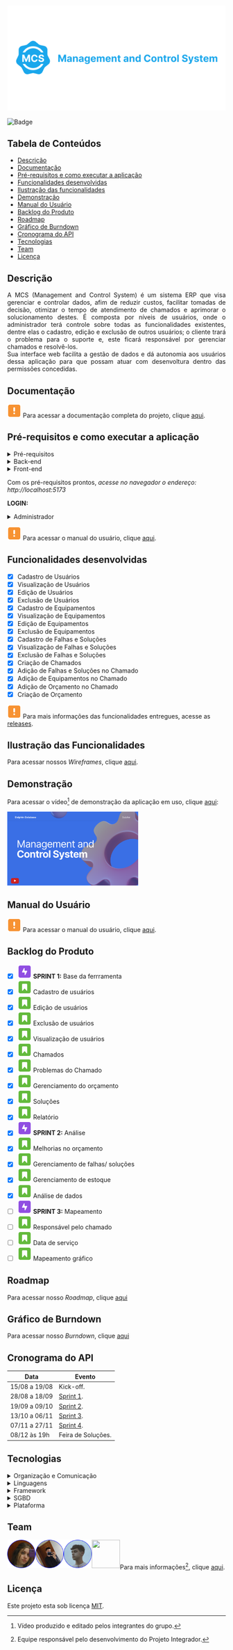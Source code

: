 <p align="center">
  <img src="Imagens/LogotipoMCS.png"/>
</p>

![Badge](https://img.shields.io/badge/STATUS-EM_ANDAMENTO-yellow?style=flat-square&logo=)


## Tabela de Conteúdos

 * [Descrição](#descrição)
 * [Documentação](#documentação)
 * [Pré-requisitos e como executar a aplicação](#pré-requisitos-e-como-executar-a-aplicação)
 * [Funcionalidades desenvolvidas](#funcionalidades-desenvolvidas)
 * [Ilustração das funcionalidades](#ilustração-das-funcionalidades)
 * [Demonstração](#demonstração)
 * [Manual do Usuário](#manual-do-usuário)
 * [Backlog do Produto](#backlog-do-produto)  
 * [Roadmap](#roadmap)
 * [Gráfico de Burndown](#gráfico-de-burndown)
 * [Cronograma do API](#cronograma-do-api)
 * [Tecnologias](#tecnologias)
 * [Team](#team)
 * [Licença](#licença)

## Descrição

<p align="justify">
A MCS (Management and Control System) é um sistema ERP que visa gerenciar e controlar dados, afim de reduzir custos, facilitar tomadas de decisão, otimizar o tempo de atendimento de chamados e aprimorar o solucionamento destes. 
É composta por níveis de usuários, onde o administrador terá controle sobre todas as funcionalidades existentes, dentre elas o cadastro, edição e exclusão de outros usuários; o cliente trará o problema para o suporte e, este ficará responsável por gerenciar chamados e resolvê-los.
<br/>
Sua interface web facilita a gestão de dados e dá autonomia aos usuários dessa aplicação para que possam atuar com desenvoltura dentro das permissões concedidas.

## Documentação

![ALERTA](Imagens/Alerta.svg) Para acessar a documentação completa do projeto, clique [aqui](Documentação/SPRINT1/Documentacao_MCS.pdf).

## Pré-requisitos e como executar a aplicação

<details><summary>Pré-requisitos</summary>
 
* Instalação [Java](https://docs.oracle.com/en/java/javase/11/install/installation-jdk-microsoft-windows-platforms.html#GUID-E3C75F92-D3B2-421D-A9BE-933C15F7CD1B)
* IDE - sugestão [Eclipse](https://www.eclipse.org/downloads/) 

</details>

<details><summary>Back-end</summary>

```bash 
# via PowerShell
$ git clone https://github.com/DolphinDatabase/MCS/tree/main

cd backend
mvn clean install
mvn spring-boot:run
cd ..
```
</details>

<details><summary>Front-end</summary>
  
```bash
# via PowerShell

cd frontend
yarn install
yarn dev
```

</details>

Com os pré-requisitos prontos,
*acesse no navegador o endereço:
http://localhost:5173*

**LOGIN:**

<details><summary>Administrador</summary>

*E-mail:* adm@email.com
 
*Senha:* 123456

</details>

![ALERTA](Imagens/Alerta.svg) 
Para acessar o manual do usuário, clique [aqui](Manual/MCS_ManualdoUsuário.pdf).

## Funcionalidades desenvolvidas

- [X] Cadastro de Usuários
- [X] Visualização de Usuários
- [X] Edição de Usuários
- [X] Exclusão de Usuários
- [X] Cadastro de Equipamentos
- [X] Visualização de Equipamentos
- [X] Edição de Equipamentos
- [X] Exclusão de Equipamentos
- [X] Cadastro de Falhas e Soluções
- [X] Visualização de Falhas e Soluções
- [X] Exclusão de Falhas e Soluções
- [X] Criação de Chamados
- [X] Adição de Falhas e Soluções no Chamado
- [X] Adição de Equipamentos no Chamado
- [X] Adição de Orçamento no Chamado
- [X] Criação de Orçamento

![ALERTA](Imagens/Alerta.svg) Para mais informações das funcionalidades entregues, acesse as [releases](https://github.com/DolphinDatabase/MCS/releases/tag/Sprint1).

## Ilustração das Funcionalidades

Para acessar nossos *Wireframes*, clique [aqui](https://www.figma.com/file/MM0pLqbdpFde9cqt9upsWx/MCS-Dolphin?node-id=0%3A1).

## Demonstração

Para acessar o vídeo[^1] de demonstração da aplicação em uso, clique [aqui](https://youtu.be/omSyXxA3AYI):

[<img src="Imagens/MCS_Youtube.png" width="60%" height="60%">](https://youtu.be/omSyXxA3AYI "MCS vídeo Demonstração")

## Manual do Usuário

![ALERTA](Imagens/Alerta.svg) Para acessar o manual do usuário, clique [aqui](Manual/MCS_ManualdoUsuário.pdf).

## Backlog do Produto

- [X] ![EPIC](Imagens/Epic.svg) **SPRINT 1:**  Base da ferrramenta
- [X] ![STORY](Imagens/Story.svg) Cadastro de usuários
- [X] ![STORY](Imagens/Story.svg) Edição de usuários
- [X] ![STORY](Imagens/Story.svg) Exclusão de usuários
- [X] ![STORY](Imagens/Story.svg) Visualização de usuários
- [X] ![STORY](Imagens/Story.svg) Chamados
- [X] ![STORY](Imagens/Story.svg) Problemas do Chamado
- [X] ![STORY](Imagens/Story.svg) Gerenciamento do orçamento
- [X] ![STORY](Imagens/Story.svg) Soluções
- [X] ![STORY](Imagens/Story.svg) Relatório
- [X] ![EPIC](Imagens/Epic.svg) **SPRINT 2:**  Análise
- [X] ![STORY](Imagens/Story.svg) Melhorias no orçamento
- [X] ![STORY](Imagens/Story.svg) Gerenciamento de falhas/ soluções
- [X] ![STORY](Imagens/Story.svg) Gerenciamento de estoque
- [X] ![STORY](Imagens/Story.svg) Análise de dados
- [ ] ![EPIC](Imagens/Epic.svg) **SPRINT 3:**  Mapeamento
- [ ] ![STORY](Imagens/Story.svg) Responsável pelo chamado
- [ ] ![STORY](Imagens/Story.svg) Data de serviço
- [ ] ![STORY](Imagens/Story.svg) Mapeamento gráfico

## Roadmap

Para acessar nosso *Roadmap*, clique [aqui](https://dolphin-database.atlassian.net/jira/software/projects/MCS/boards/4/roadmap?shared=&atlOrigin=eyJpIjoiZmEyMzdjZDQyYmVjNDY4MDkzNTU4MjMxNmMxMzQyYTUiLCJwIjoiaiJ9)

## Gráfico de Burndown

Para acessar nosso *Burndown*, clique [aqui](https://dolphin-database.atlassian.net/jira/software/projects/MCS/boards/4/reports/burndown)

## Cronograma do API
 
| Data | Evento |
| -------| --------- |
| 15/08 a 19/08 | Kick-off. |
| 28/08 a 18/09 | [Sprint 1](Sprints/SPRINT1.md). |
| 19/09 a 09/10 | [Sprint 2](Sprints/SPRINT2.md). |
| 13/10 a 06/11 | [Sprint 3](#). |
| 07/11 a 27/11 | [Sprint 4](#). |
| 08/12 às 19h | Feira de Soluções. |

## Tecnologias

<details><summary>Organização e Comunicação</summary>
  
<a href="https://dolphin-database.atlassian.net/jira/software/projects/MCS/boards/4/backlog" target="_blank">![Jira](https://img.shields.io/badge/Jira-blue?style=flat-square&logo=jira) </a>
<a href="https://slack.com/intl/pt-br/" target="_blank"><img src="https://img.shields.io/badge/-Slack-E01563?style=flat-square&logo=Slack&logoColor=white"/></a>
<a href="https://www.notion.so/pt-br" target="_blank"><img src="https://img.shields.io/badge/-Notion-000000?style=flat-square&logo=Notion&logoColor=white"/></a><br/>
<a href="https://www.figma.com" target="_blank">![Figma](https://img.shields.io/badge/Figma-lightgray?style=flat-square&logo=figma)
</a><br/>
  
</details>

<details><summary>Linguagens</summary>

<a href="https://www.java.com/pt-BR/download/help/java8_pt-br.html" target="_blank">![Java](https://img.shields.io/badge/-java-E34A86?style=flat-square&logo=java)</a>
<img width="55" height="20" src="https://img.shields.io/badge/HTML5-E34F26?style=for-the-badge&logo=html5&logoColor=white"/>
<img width="55" height="20" src="https://img.shields.io/badge/CSS3-1572B6?style=for-the-badge&logo=css3&logoColor=white"/><br/>
![SQL](https://img.shields.io/badge/SQL-blue?style=flat-square&logo=sql)
<a href="https://www.javascript.com" target="_blank">![JS](https://img.shields.io/badge/JavaScript-lightgrey?style=flat-square&logo=javascript)</a>

</details>

<details><summary>Framework</summary>

<a href="https://element-plus.org/en-US/" target="_blank">![Element+](https://img.shields.io/badge/Element+-blue?style=flat-square&logo=element+)</a>
<a href="https://br.vuejs.org/" target="_blank">![Vue](https://img.shields.io/badge/Vue-darkgreen?style=flat-square&logo=vue)</a>
<a href="https://spring.io/projects/spring-boot" target="_blank"><img src="https://img.shields.io/badge/Spring-6DB33F?style=flat-square&logo=spring&logoColor=white"/></a>

</details>


<details><summary>SGBD</summary>

<a href="https://www.oracle.com/br/downloads/">![Oracle](https://img.shields.io/badge/Oracle-red?style=flat-square&logo=oracle)</a>

</details>

<details><summary>Plataforma</summary>

<a href="https://www.docker.com">![Docker](https://img.shields.io/badge/Docker-gray?style=flat-square&logo=docker)</a>

</details>


## Team

<a href="https://github.com/beamedeiros" target="_blank"><img src="Imagens/Team/BeatrizMedeiros.png" height="65" width="65" align="left" target="_blank" ></a>
<a href="https://github.com/pdrMottaS" target="_blank"><img src="Imagens/Team/PedroMotta.png" height="65" width="65" align="left" target="_blank" ></a>
<a href="https://github.com/FelipeFariaVerde" target="_blank"><img src="Imagens/Team/FelipeFaria.png" height="65" width="65" align="left" target="_blank" ></a>
<a href="https://github.com/Borgarelli" target="_blank"><img src="Imagens/Team/KauãBorgarelli.png" height="65" width="65" align="left" target="_blank" ></a>
 <br/>
<br></br>
Para mais informações[^2], clique [aqui](https://github.com/DolphinDatabase/MCS/wiki/Development-Team).

## Licença  

Este projeto esta sob licença [MIT](LICENSE).<br/>

[^1]: Vídeo produzido e editado pelos integrantes do grupo.
[^2]: Equipe responsável pelo desenvolvimento do Projeto Integrador.
